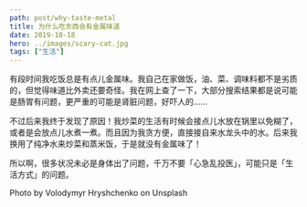 ```yaml
---
path: post/why-taste-metal
title: 为什么吃东西会有金属味道
date: 2019-10-18
hero: ../images/scary-cat.jpg
tags: ["生活"]
---
```


有段时间我吃饭总是有点儿金属味。我自己在家做饭，油、菜、调味料都不是劣质的，但觉得味道比外卖还要奇怪。我在网上查了一下，大部分搜索结果都是说可能是肠胃有问题，更严重的可能是肾脏问题，好吓人的……

不过后来我终于发现了原因！我炒菜的生活有时候会接点儿水放在锅里以免糊了，或者是会放点儿水煮一煮。而且因为我贪方便，直接接自来水龙头中的水。后来我换用了纯净水来炒菜和蒸米饭，于是就没有金属味了！

所以啊，很多状况未必是身体出了问题，千万不要「心急乱投医」，可能只是「生活方式」的问题。

<span class="uk-text-muted">Photo by Volodymyr Hryshchenko on Unsplash</span>
